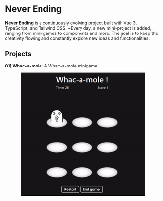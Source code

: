 # Never Ending

**Never Ending** is a continuously evolving project built with Vue 3, TypeScript, and Tailwind CSS. ~Every day, a new mini-project is added, ranging from mini-games to components and more. The goal is to keep the creativity flowing and constantly explore new ideas and functionalities.

## Projects

**01) Whac-a-mole**: A Whac-a-mole minigame.
<p align="center">
  <img src="public/Whac-a-mole.gif" alt="Whac-a-mole gif" width="400" height="400" />
</p>
